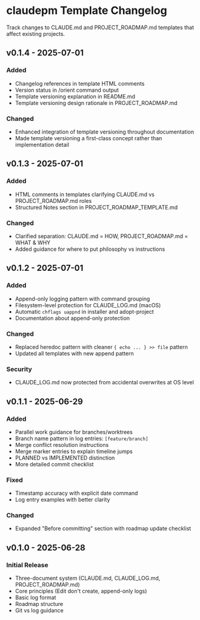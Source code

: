 # claudepm Template Changelog

Track changes to CLAUDE.md and PROJECT_ROADMAP.md templates that affect existing projects.

## v0.1.4 - 2025-07-01

### Added
- Changelog references in template HTML comments
- Version status in /orient command output
- Template versioning explanation in README.md
- Template versioning design rationale in PROJECT_ROADMAP.md

### Changed
- Enhanced integration of template versioning throughout documentation
- Made template versioning a first-class concept rather than implementation detail

## v0.1.3 - 2025-07-01

### Added
- HTML comments in templates clarifying CLAUDE.md vs PROJECT_ROADMAP.md roles
- Structured Notes section in PROJECT_ROADMAP_TEMPLATE.md

### Changed
- Clarified separation: CLAUDE.md = HOW, PROJECT_ROADMAP.md = WHAT & WHY
- Added guidance for where to put philosophy vs instructions

## v0.1.2 - 2025-07-01

### Added
- Append-only logging pattern with command grouping
- Filesystem-level protection for CLAUDE_LOG.md (macOS)
- Automatic `chflags uappnd` in installer and adopt-project
- Documentation about append-only protection

### Changed
- Replaced heredoc pattern with cleaner `{ echo ... } >> file` pattern
- Updated all templates with new append pattern

### Security
- CLAUDE_LOG.md now protected from accidental overwrites at OS level

## v0.1.1 - 2025-06-29

### Added
- Parallel work guidance for branches/worktrees
- Branch name pattern in log entries: `[feature/branch]`
- Merge conflict resolution instructions
- Merge marker entries to explain timeline jumps
- PLANNED vs IMPLEMENTED distinction
- More detailed commit checklist

### Fixed
- Timestamp accuracy with explicit date command
- Log entry examples with better clarity

### Changed
- Expanded "Before committing" section with roadmap update checklist

## v0.1.0 - 2025-06-28

### Initial Release
- Three-document system (CLAUDE.md, CLAUDE_LOG.md, PROJECT_ROADMAP.md)
- Core principles (Edit don't create, append-only logs)
- Basic log format
- Roadmap structure
- Git vs log guidance